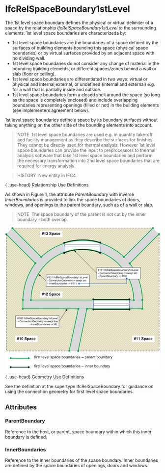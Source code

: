 # IfcRelSpaceBoundary1stLevel

The 1st level space boundary defines the physical or virtual delimiter of a space by the relationship _IfcRelSpaceBoundary1stLevel_ to the surrounding elements. 1st level space boundaries are characterizeda by:

* 1st level space boundaries are the boundaries of a space defined by the surfaces of building elements bounding this space (physical space boundaries) or by virtual surfaces provided by an adjacent space with no dividing wall.
* 1st level space boundaries do not consider any change of material in the bounding building elements, or different spaces/zones behind a wall or slab (floor or ceiling).
* 1st level space boundaries are differentiated in two ways: virtual or physical and internal,external, or undefined (internal and external) e.g. for a wall that is partially inside and outside.
* 1st level space boundaries form a closed shell around the space (so long as the space is completely enclosed) and include overlapping boundaries representing openings (filled or not) in the building elements (see implementers agreement below).

1st level space boundaries define a space by its boundary surfaces without taking anything on the other side of the bounding elements into account.

> NOTE&nbsp; 1st level space boundaries are used e.g. in quantity take-off and facility management as they describe the surfaces for finishes. They cannot be directly used for thermal analysis. However 1st level space boundaries can provide the input to preprocessors to thermal analysis software that take 1st level space boundaries and perform the necessary transformation into 2nd level space boundaries that are required for energy analysis.

> HISTORY&nbsp; New entity in IFC4.

{ .use-head}
Relationship Use Definitions

As shown in Figure 1, the attribute _ParentBoundary_ with inverse _InnerBoundaries_ is provided to link the space boundaries of doors, windows, and openings to the parent boundary, such as of a wall or slab.

> NOTE&nbsp; The space boundary of the parent is not cut by the inner boundary - both overlap.

!["IfcRelSpaceBoundary1stLevel"](../../../../figures/ifcrelspaceboundary1stlevel-fig1.png "Figure 1 &mdash; Space boundary first level relationships")

{ .use-head}
Geometry Use Definitions

See the definition at the supertype IfcRelSpaceBoundary for guidance on using the connection geometry for first level space boundaries.

## Attributes

### ParentBoundary
Reference to the host, or parent, space boundary within which this inner boundary is defined.

### InnerBoundaries
Reference to the inner boundaries of the space boundary. Inner boundaries are defined by the space boundaries of openings, doors and windows.
